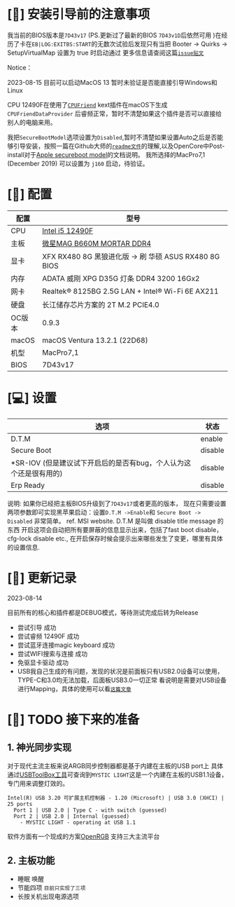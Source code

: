 # [👀️] 安装引导前的注意事项

我当前的BIOS版本是```7D43v17``` (PS.更新过了最新的BIOS `7D43v1D`后依然可用 )在经历了卡在```EB|LOG:EXITBS:START```的无数次试验后发现只有当把 Booter -> Quirks -> SetupVirtualMap 设置为 true 时启动通过
更多信息请查阅这篇[`issue贴文`](https://github.com/laggykiller/Hackintosh_MSI_B660M-A_WIFI_DDR4/issues/1#issuecomment-1251633487)

Notice：

2023-08-15 目前可以启动MacOS 13 暂时未验证是否能直接引导Windows和Linux 

CPU 12490F在使用了[`CPUFriend`](https://github.com/acidanthera/CPUFriend) kext插件在macOS下生成`CPUFriendDataProvider` 后睿频正常，暂时不清楚如果这个插件是否可以直接给别人的电脑来用。

我把`SecureBootModel`选项设置为`Disabled`,暂时不清楚如果设置Auto之后是否能够引导安装，按照一篇在Github大师的[`readme文件`](https://github.com/laggykiller/Hackintosh_MSI_B660M-A_WIFI_DDR4#5-post-install)的理解,以及OpenCore中Post-install对于[Apple secureboot model](https://dortania.github.io/OpenCore-Post-Install/universal/security/applesecureboot.html)的文档说明。
我所选择的MacPro7,1 (December 2019) 可以设置为 `j160` 启动，待验证。

# [🚀️] 配置

| 配置 | 型号 |
| --- | --- |
| CPU | [Intel i5 12490F](https://ark.intel.com/content/www/cn/zh/ark/products/134588/intel-core-i512490f-processor-20m-cache-up-to-4-60-ghz.html) |
| 主板 | [微星MAG B660M MORTAR DDR4](https://cn.msi.com/Motherboard/MAG-B660M-MORTAR-DDR4) |
| 显卡 | XFX RX480 8G 黑狼进化版 -> 刷 华硕 ASUS RX480 8G BIOS |
| 内存 | ADATA 威刚 XPG D35G 灯条 DDR4 3200 16Gx2 |
| 网卡 | Realtek® 8125BG 2.5G LAN + Intel® Wi-Fi 6E AX211 |
| 硬盘 | 长江储存芯片方案的 2T M.2 PCIE4.0 |
| OC版本 | 0.9.3 |
| macOS | macOS Ventura 13.2.1 (22D68) |
| 机型 | MacPro7,1 |
| BIOS | 7D43v17 |

# [💻] 设置
| 选项 | 状态 |
| --- | --- |
| D.T.M | enable |
| Secure Boot | disable |
| *SR-IOV (但是建议试下开启后的是否有bug，个人认为这个还是很有用的) | disable |
| Erp Ready | disable |

说明: 如果你已经把主板BIOS升级到了`7D43v17`或者更高的版本，
现在只需要设置两项参数即可实现黑苹果启动：设置`D.T.M ->Enable`和 `Secure Boot -> Disabled` 非常简单。
ref. MSI website. D.T.M 是叫做 disable title message 的东西 开启这项会自动把所有要屏蔽的信息显示出来，包括了fast boot disable，cfg-lock disable etc., 在开启保存时候会提示出来哪些发生了变更，哪里有具体的设置信息.

# [📕] 更新记录

2023-08-14

目前所有的核心和插件都是DEBUG模式，等待测试完成后转为Release
* 尝试引导 成功
* 尝试睿频 12490F 成功
* 尝试蓝牙连接magic keyboard 成功
* 尝试WIFI搜索与连接 成功
* 免驱显卡驱动 成功
* USB我自己生成的有问题，发现的状况是前面板只有USB2.0设备可以使用，TYPE-C和3.0均无法加载，后面板USB3.0一切正常
看说明是需要对USB设备进行Mapping，具体的使用可以看[`这篇文章`](https://github.com/yzchan/MSI-MAG-B660M-MORTAR-DDR4-12600K-EFI/blob/master/USB%E5%AE%9A%E5%88%B6.md)


# [🎨] TODO 接下来的准备

## 1. 神光同步实现 
对于现代主流主板来说ARGB同步控制器都是基于内建在主板的USB port上
具体通过[USBToolBox工具](https://github.com/USBToolBox/tool/releases)可查询到`MYSTIC LIGHT`这是一个内建在主板的USB1.1设备，专门用来调整灯效的。

```
Intel(R) USB 3.20 可扩展主机控制器 - 1.20 (Microsoft) | USB 3.0 (XHCI) | 25 ports
  Port 1 | USB 2.0 | Type C - with switch (guessed)
  Port 2 | USB 2.0 | Internal (guessed)
    - MYSTIC LIGHT - operating at USB 1.1
```
软件方面有一个现成的方案[OpenRGB](https://openrgb.org/) 支持三大主流平台

## 2. 主板功能
* 睡眠 唤醒
* 节能四项 `目前只实现了三项`
* 长按关机出现电源选项